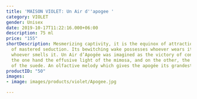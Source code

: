 ```yaml
---
title: 'MAISON VIOLET: Un Air d''apogee '
category: VIOLET
gender: Unisex
date: 2019-10-17T11:22:16.000+06:00
description: 75 ml
price: "155"
shortDescription: Mesmerizing captivity, it is the equinox of attraction, the epitome
  of mastered seduction. Its bewitching wake possesses whoever wears it and submits
  whoever smells it. Un Air d’Apogée was imagined as the victory of contrasts. On
  the one hand the effusive light of the mimosa, and on the other, the deep velvet
  of the suede. An olfactive melody which gives the apogée its grandest air ever.  **75ml-EDP-UNISEX**
productID: "50"
images:
- image: images/products/violet/Apogee.jpg

---
```

